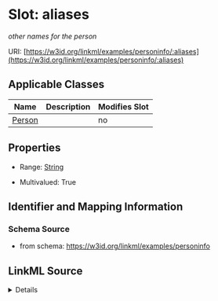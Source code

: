 

# Slot: aliases


_other names for the person_



URI: [https://w3id.org/linkml/examples/personinfo/:aliases](https://w3id.org/linkml/examples/personinfo/:aliases)



<!-- no inheritance hierarchy -->





## Applicable Classes

| Name | Description | Modifies Slot |
| --- | --- | --- |
| [Person](Person.md) |  |  no  |







## Properties

* Range: [String](String.md)

* Multivalued: True





## Identifier and Mapping Information







### Schema Source


* from schema: https://w3id.org/linkml/examples/personinfo




## LinkML Source

<details>
```yaml
name: aliases
description: other names for the person
from_schema: https://w3id.org/linkml/examples/personinfo
rank: 1000
multivalued: true
alias: aliases
owner: Person
domain_of:
- Person
range: string

```
</details>